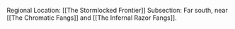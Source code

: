 Regional Location: [[The Stormlocked Frontier]]
Subsection: Far south, near [[The Chromatic Fangs]] and [[The Infernal Razor Fangs]]. 